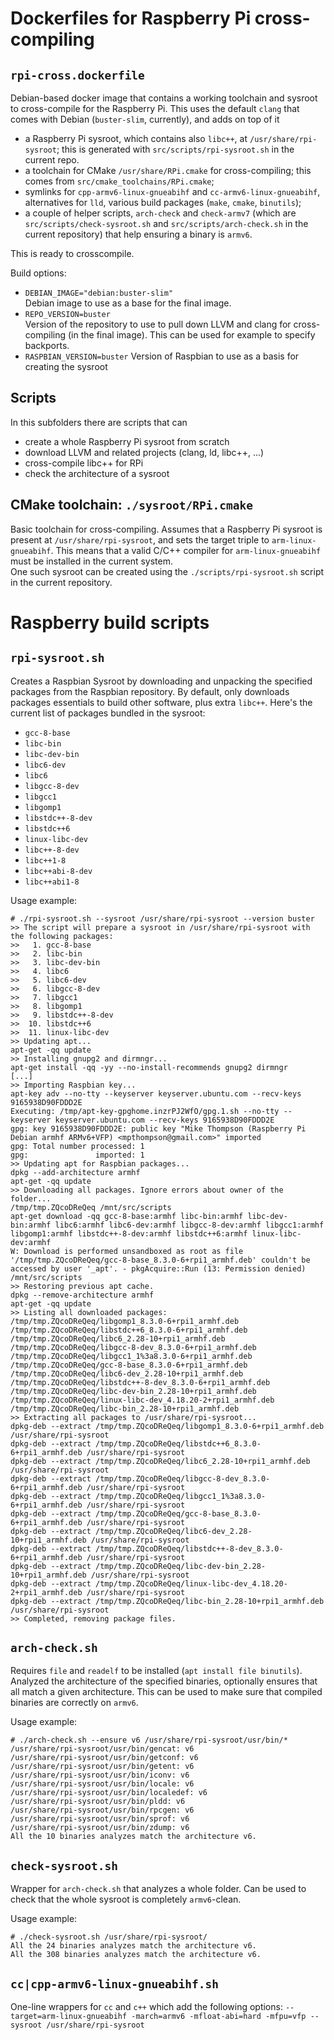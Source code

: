 Dockerfiles for Raspberry Pi cross-compiling
============================================

`rpi-cross.dockerfile`
----------------------
Debian-based docker image that contains a working toolchain and sysroot to cross-compile
for the Raspberry Pi. This uses the default `clang` that comes with Debian (`buster-slim`,
currently), and adds on top of it

 - a Raspberry Pi sysroot, which contains also `libc++`, at `/usr/share/rpi-sysroot`; this is generated with `src/scripts/rpi-sysroot.sh` in the current repo.
 - a toolchain for CMake `/usr/share/RPi.cmake` for cross-compiling; this comes from `src/cmake_toolchains/RPi.cmake`;
 - symlinks for `cpp-armv6-linux-gnueabihf` and `cc-armv6-linux-gnueabihf`, alternatives for `lld`, various build packages (`make`, `cmake`, `binutils`);
 - a couple of helper scripts, `arch-check` and `check-armv7` (which are `src/scripts/check-sysroot.sh` and `src/scripts/arch-check.sh` in the current repository) that help ensuring a binary is `armv6`.
 
This is ready to crosscompile.

Build options:
 - `DEBIAN_IMAGE="debian:buster-slim"`  
   Debian image to use as a base for the final image.
 - `REPO_VERSION=buster`  
   Version of the repository to use to pull down LLVM and clang for cross-compiling (in the final image).
   This can be used for example to specify backports.
 - `RASPBIAN_VERSION=buster`
   Version of Raspbian to use as a basis for creating the sysroot

Scripts
-------
In this subfolders there are scripts that can

 - create a whole Raspberry Pi sysroot from scratch
 - download LLVM and related projects (clang, ld, libc++, ...)
 - cross-compile libc++ for RPi
 - check the architecture of a sysroot

CMake toolchain: `./sysroot/RPi.cmake`
--------------------------------------
Basic toolchain for cross-compiling. Assumes that a Raspberry Pi sysroot is present
at `/usr/share/rpi-sysroot`, and sets the target triple to `arm-linux-gnueabihf`.
This means that a valid C/C++ compiler for `arm-linux-gnueabihf` must be installed in
the current system.  
One such sysroot can be created using the `./scripts/rpi-sysroot.sh` script in the
current repository.

Raspberry build scripts
=======================

`rpi-sysroot.sh`
----------------

Creates a Raspbian Sysroot by downloading and unpacking the specified packages from the
Raspbian repository. By default, only downloads packages essentials to build other software, plus extra
`libc++`. Here's the current list of packages bundled in the sysroot:

 - `gcc-8-base`
 - `libc-bin`
 - `libc-dev-bin`
 - `libc6-dev`
 - `libc6`
 - `libgcc-8-dev`
 - `libgcc1`
 - `libgomp1`
 - `libstdc++-8-dev`
 - `libstdc++6`
 - `linux-libc-dev`
 - `libc++-8-dev`
 - `libc++1-8`
 - `libc++abi-8-dev`
 - `libc++abi1-8`

Usage example:
```
# ./rpi-sysroot.sh --sysroot /usr/share/rpi-sysroot --version buster
>> The script will prepare a sysroot in /usr/share/rpi-sysroot with the following packages:
>>   1. gcc-8-base
>>   2. libc-bin
>>   3. libc-dev-bin
>>   4. libc6
>>   5. libc6-dev
>>   6. libgcc-8-dev
>>   7. libgcc1
>>   8. libgomp1
>>   9. libstdc++-8-dev
>>  10. libstdc++6
>>  11. linux-libc-dev
>> Updating apt...
apt-get -qq update
>> Installing gnupg2 and dirmngr...
apt-get install -qq -yy --no-install-recommends gnupg2 dirmngr
[...]
>> Importing Raspbian key...
apt-key adv --no-tty --keyserver keyserver.ubuntu.com --recv-keys 9165938D90FDDD2E
Executing: /tmp/apt-key-gpghome.inzrPJ2WfO/gpg.1.sh --no-tty --keyserver keyserver.ubuntu.com --recv-keys 9165938D90FDDD2E
gpg: key 9165938D90FDDD2E: public key "Mike Thompson (Raspberry Pi Debian armhf ARMv6+VFP) <mpthompson@gmail.com>" imported
gpg: Total number processed: 1
gpg:               imported: 1
>> Updating apt for Raspbian packages...
dpkg --add-architecture armhf
apt-get -qq update
>> Downloading all packages. Ignore errors about owner of the folder...
/tmp/tmp.ZQcoDReQeq /mnt/src/scripts
apt-get download -qq gcc-8-base:armhf libc-bin:armhf libc-dev-bin:armhf libc6:armhf libc6-dev:armhf libgcc-8-dev:armhf libgcc1:armhf libgomp1:armhf libstdc++-8-dev:armhf libstdc++6:armhf linux-libc-dev:armhf
W: Download is performed unsandboxed as root as file '/tmp/tmp.ZQcoDReQeq/gcc-8-base_8.3.0-6+rpi1_armhf.deb' couldn't be accessed by user '_apt'. - pkgAcquire::Run (13: Permission denied)
/mnt/src/scripts
>> Restoring previous apt cache.
dpkg --remove-architecture armhf
apt-get -qq update
>> Listing all downloaded packages:
/tmp/tmp.ZQcoDReQeq/libgomp1_8.3.0-6+rpi1_armhf.deb
/tmp/tmp.ZQcoDReQeq/libstdc++6_8.3.0-6+rpi1_armhf.deb
/tmp/tmp.ZQcoDReQeq/libc6_2.28-10+rpi1_armhf.deb
/tmp/tmp.ZQcoDReQeq/libgcc-8-dev_8.3.0-6+rpi1_armhf.deb
/tmp/tmp.ZQcoDReQeq/libgcc1_1%3a8.3.0-6+rpi1_armhf.deb
/tmp/tmp.ZQcoDReQeq/gcc-8-base_8.3.0-6+rpi1_armhf.deb
/tmp/tmp.ZQcoDReQeq/libc6-dev_2.28-10+rpi1_armhf.deb
/tmp/tmp.ZQcoDReQeq/libstdc++-8-dev_8.3.0-6+rpi1_armhf.deb
/tmp/tmp.ZQcoDReQeq/libc-dev-bin_2.28-10+rpi1_armhf.deb
/tmp/tmp.ZQcoDReQeq/linux-libc-dev_4.18.20-2+rpi1_armhf.deb
/tmp/tmp.ZQcoDReQeq/libc-bin_2.28-10+rpi1_armhf.deb
>> Extracting all packages to /usr/share/rpi-sysroot...
dpkg-deb --extract /tmp/tmp.ZQcoDReQeq/libgomp1_8.3.0-6+rpi1_armhf.deb /usr/share/rpi-sysroot
dpkg-deb --extract /tmp/tmp.ZQcoDReQeq/libstdc++6_8.3.0-6+rpi1_armhf.deb /usr/share/rpi-sysroot
dpkg-deb --extract /tmp/tmp.ZQcoDReQeq/libc6_2.28-10+rpi1_armhf.deb /usr/share/rpi-sysroot
dpkg-deb --extract /tmp/tmp.ZQcoDReQeq/libgcc-8-dev_8.3.0-6+rpi1_armhf.deb /usr/share/rpi-sysroot
dpkg-deb --extract /tmp/tmp.ZQcoDReQeq/libgcc1_1%3a8.3.0-6+rpi1_armhf.deb /usr/share/rpi-sysroot
dpkg-deb --extract /tmp/tmp.ZQcoDReQeq/gcc-8-base_8.3.0-6+rpi1_armhf.deb /usr/share/rpi-sysroot
dpkg-deb --extract /tmp/tmp.ZQcoDReQeq/libc6-dev_2.28-10+rpi1_armhf.deb /usr/share/rpi-sysroot
dpkg-deb --extract /tmp/tmp.ZQcoDReQeq/libstdc++-8-dev_8.3.0-6+rpi1_armhf.deb /usr/share/rpi-sysroot
dpkg-deb --extract /tmp/tmp.ZQcoDReQeq/libc-dev-bin_2.28-10+rpi1_armhf.deb /usr/share/rpi-sysroot
dpkg-deb --extract /tmp/tmp.ZQcoDReQeq/linux-libc-dev_4.18.20-2+rpi1_armhf.deb /usr/share/rpi-sysroot
dpkg-deb --extract /tmp/tmp.ZQcoDReQeq/libc-bin_2.28-10+rpi1_armhf.deb /usr/share/rpi-sysroot
>> Completed, removing package files.
```

`arch-check.sh`
---------------
Requires `file` and `readelf` to be installed (`apt install file binutils`).
Analyzed the architecture of the specified binaries, optionally ensures that all
match a given architecture. This can be used to make sure that compiled binaries
are correctly on `armv6`.

Usage example:
```
# ./arch-check.sh --ensure v6 /usr/share/rpi-sysroot/usr/bin/*
/usr/share/rpi-sysroot/usr/bin/gencat: v6
/usr/share/rpi-sysroot/usr/bin/getconf: v6
/usr/share/rpi-sysroot/usr/bin/getent: v6
/usr/share/rpi-sysroot/usr/bin/iconv: v6
/usr/share/rpi-sysroot/usr/bin/locale: v6
/usr/share/rpi-sysroot/usr/bin/localedef: v6
/usr/share/rpi-sysroot/usr/bin/pldd: v6
/usr/share/rpi-sysroot/usr/bin/rpcgen: v6
/usr/share/rpi-sysroot/usr/bin/sprof: v6
/usr/share/rpi-sysroot/usr/bin/zdump: v6
All the 10 binaries analyzes match the architecture v6.
```

`check-sysroot.sh`
------------------
Wrapper for `arch-check.sh` that analyzes a whole folder. Can be used to check that
the whole sysroot is completely `armv6`-clean.

Usage example:
```
# ./check-sysroot.sh /usr/share/rpi-sysroot/
All the 24 binaries analyzes match the architecture v6.
All the 308 binaries analyzes match the architecture v6.
```

`cc|cpp-armv6-linux-gnueabihf.sh`
---------------------------------
One-line wrappers for `cc` and `c++` which add the following options:
`--target=arm-linux-gnueabihf -march=armv6 -mfloat-abi=hard -mfpu=vfp --sysroot /usr/share/rpi-sysroot`